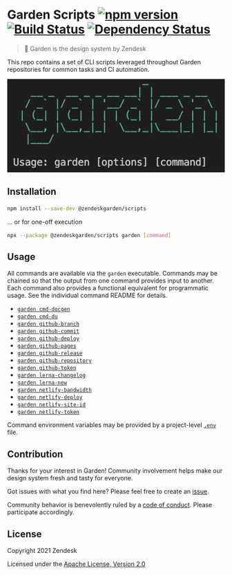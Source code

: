 # Garden Scripts [![npm version][npm version badge]][npm version link] [![Build Status][build status badge]][build status link] [![Dependency Status][dependency status badge]][dependency status link]<!-- markdownlint-disable -->

<!-- markdownlint-enable -->

[npm version badge]: https://flat.badgen.net/npm/v/@zendeskgarden/scripts
[npm version link]: https://www.npmjs.com/package/@zendeskgarden/scripts
[build status badge]: https://flat.badgen.net/circleci/github/zendeskgarden/scripts/main?label=build
[build status link]: https://circleci.com/gh/zendeskgarden/scripts/tree/main
[dependency status badge]: https://flat.badgen.net/david/dev/zendeskgarden/scripts?label=dependencies
[dependency status link]: https://david-dm.org/zendeskgarden/scripts?type=dev

> :seedling: Garden is the design system by Zendesk

This repo contains a set of CLI scripts leveraged throughout Garden
repositories for common tasks and CI automation.

![Garden CLI](.github/image.png)

## Installation

```sh
npm install --save-dev @zendeskgarden/scripts
```

... or for one-off execution

```sh
npx --package @zendeskgarden/scripts garden [command]
```

## Usage

All commands are available via the `garden` executable. Commands may be
chained so that the output from one command provides input to another. Each
command also provides a functional equivalent for programmatic usage. See
the individual command README for details.

- [`garden cmd-docgen`](src/cmd/docgen#readme)
- [`garden cmd-du`](src/cmd/du#readme)
- [`garden github-branch`](src/github/branch#readme)
- [`garden github-commit`](src/github/commit#readme)
- [`garden github-deploy`](src/github/deploy#readme)
- [`garden github-pages`](src/github/pages#readme)
- [`garden github-release`](src/github/release#readme)
- [`garden github-repository`](src/github/repository#readme)
- [`garden github-token`](src/github/token#readme)
- [`garden lerna-changelog`](src/lerna/changelog#readme)
- [`garden lerna-new`](src/lerna/new#readme)
- [`garden netlify-bandwidth`](src/netlify/bandwidth#readme)
- [`garden netlify-deploy`](src/netlify/deploy#readme)
- [`garden netlify-site-id`](src/netlify/site_id#readme)
- [`garden netlify-token`](src/netlify/token#readme)

Command environment variables may be provided by a project-level
[`.env`](https://www.npmjs.com/package/dotenv) file.

## Contribution

Thanks for your interest in Garden! Community involvement helps make our
design system fresh and tasty for everyone.

Got issues with what you find here? Please feel free to create an
[issue](https://github.com/zendeskgarden/scripts/issues/new).

Community behavior is benevolently ruled by a [code of
conduct](.github/CODE_OF_CONDUCT.md). Please participate accordingly.

## License

Copyright 2021 Zendesk

Licensed under the [Apache License, Version 2.0](LICENSE.md)

